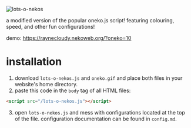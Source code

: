 ![lots-o-nekos](https://github.com/user-attachments/assets/749a162f-2b59-4da9-9c99-36394ce5b71f)

a modified version of the popular oneko.js script! featuring colouring, speed, and other fun configurations!

demo: https://raynecloudy.nekoweb.org/?oneko=10

# installation

1. download `lots-o-nekos.js` and `oneko.gif` and place both files in your website's home directory.
2. paste this code in the `body` tag of all HTML files:
```html
<script src="/lots-o-nekos.js"></script>
```
3. open `lots-o-nekos.js` and mess with configurations located at the top of the file. configuration documentation can be found in `config.md`.
